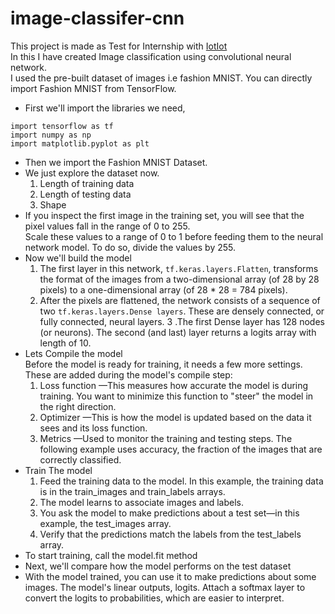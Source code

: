 # image-classifer-cnn

This project is made as Test for Internship with [IotIot](http://iotiot.in/) \
In this I have created Image classification using convolutional neural network. \
I used the pre-built dataset of images i.e fashion MNIST. You can directly import Fashion MNIST from TensorFlow.  
  
- First we'll import the libraries we need,  
```
import tensorflow as tf
import numpy as np
import matplotlib.pyplot as plt
```  
- Then we import the Fashion MNIST Dataset.
- We just explore the dataset now.
  1. Length of training data
  2. Length of testing data
  3. Shape
- If you inspect the first image in the training set, you will see that the pixel values fall in the range of 0 to 255. \
Scale these values to a range of 0 to 1 before feeding them to the neural network model. To do so, divide the values by 255.
- Now we'll build the model
  1. The first layer in this network, ```tf.keras.layers.Flatten```, transforms the format of the images from a two-dimensional array (of 28 by 28 pixels) to a one-dimensional array (of 28 * 28 = 784 pixels).
  2. After the pixels are flattened, the network consists of a sequence of two ```tf.keras.layers.Dense layers```. These are densely connected, or fully connected, neural layers. 
  3 .The first Dense layer has 128 nodes (or neurons). The second (and last) layer returns a logits array with length of 10. 
- Lets Compile the model \
Before the model is ready for training, it needs a few more settings. These are added during the model's compile step:  
  1. Loss function —This measures how accurate the model is during training. You want to minimize this function to "steer" the model in the right direction.
  2. Optimizer —This is how the model is updated based on the data it sees and its loss function.
  3. Metrics —Used to monitor the training and testing steps. The following example uses accuracy, the fraction of the images that are correctly classified.
- Train The model 
  1. Feed the training data to the model. In this example, the training data is in the train_images and train_labels arrays.
  2. The model learns to associate images and labels.
  3. You ask the model to make predictions about a test set—in this example, the test_images array.
  4. Verify that the predictions match the labels from the test_labels array.
- To start training, call the model.fit method
- Next, we'll compare how the model performs on the test dataset
- With the model trained, you can use it to make predictions about some images. The model's linear outputs, logits. Attach a softmax layer to convert the logits to probabilities, which are easier to interpret.

